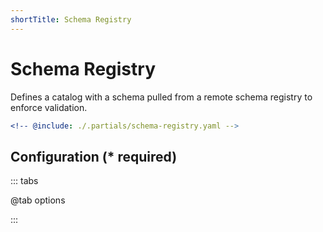 ```yaml
---
shortTitle: Schema Registry
---
```


# Schema Registry

Defines a catalog with a schema pulled from a remote schema registry to enforce validation.

```yaml {2}
<!-- @include: ./.partials/schema-registry.yaml -->
```

## Configuration (\* required)

::: tabs

@tab options

<!-- @include: ./.partials/schema-registry-options.md -->

:::
